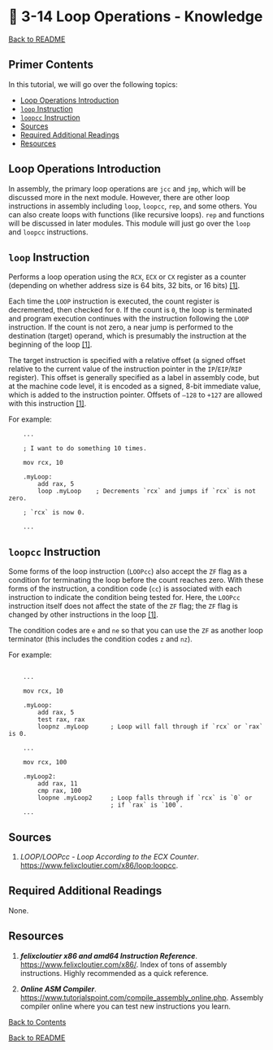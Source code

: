 
# 🔁 3-14 Loop Operations - Knowledge

[Back to README](README.md)


## Primer Contents

In this tutorial, we will go over the following topics:

- [Loop Operations Introduction](#loop-operations-introduction)
- [`loop` Instruction](#loop-instruction)
- [`loopcc` Instruction](#loopcc-instruction)
- [Sources](#sources)
- [Required Additional Readings](#required-additional-readings)
- [Resources](#resources)


## Loop Operations Introduction

In assembly, the primary loop operations are `jcc` and `jmp`, which will be 
discussed more in the next module. However, there are other loop instructions 
in assembly including `loop`, `loopcc`, `rep`, and some others. You can also 
create loops with functions (like recursive loops). `rep` and functions will 
be discussed in later modules. This module will just go over the `loop` and 
`loopcc` instructions. 


## `loop` Instruction

Performs a loop operation using the `RCX`, `ECX` or `CX` register as a counter
(depending on whether address size is 64 bits, 32 bits, or 16 bits)
[[1]](#sources).

Each time the `LOOP` instruction is executed, the count register is
decremented, then checked for `0`. If the count is `0`, the loop is terminated
and program execution continues with the instruction following the `LOOP`
instruction. If the count is not zero, a near jump is performed to the
destination (target) operand, which is presumably the instruction at the
beginning of the loop [[1]](#sources).

The target instruction is specified with a relative offset (a signed offset
relative to the current value of the instruction pointer in the
`IP`/`EIP`/`RIP` register). This offset is generally specified as a label in
assembly code, but at the machine code level, it is encoded as a signed, 8-bit
immediate value, which is added to the instruction pointer. Offsets of `–128`
to `+127` are allowed with this instruction [[1]](#sources).

For example:

``` x86asm
    ...

    ; I want to do something 10 times.

    mov rcx, 10

    .myLoop:
        add rax, 5
        loop .myLoop    ; Decrements `rcx` and jumps if `rcx` is not zero.

    ; `rcx` is now 0.

    ...
```


## `loopcc` Instruction

Some forms of the loop instruction (`LOOPcc`) also accept the `ZF` flag as a
condition for terminating the loop before the count reaches zero. With these
forms of the instruction, a condition code (`cc`) is associated with each
instruction to indicate the condition being tested for. Here, the `LOOPcc`
instruction itself does not affect the state of the `ZF` flag; the `ZF` flag is
changed by other instructions in the loop [[1]](#sources).

The condition codes are `e` and `ne` so that you can use the `ZF` as another 
loop terminator (this includes the condition codes `z` and `nz`).

For example:

``` x86asm

    ...

    mov rcx, 10

    .myLoop:
        add rax, 5
        test rax, rax
        loopnz .myLoop      ; Loop will fall through if `rcx` or `rax` is 0.

    ...

    mov rcx, 100

    .myLoop2:
        add rax, 11
        cmp rax, 100
        loopne .myLoop2     ; Loop falls through if `rcx` is `0` or
                            ; if `rax` is `100`.
    ...
```


## Sources

1. *LOOP/LOOPcc - Loop According to the ECX Counter*. 
https://www.felixcloutier.com/x86/loop:loopcc.


## Required Additional Readings

None.


## Resources

1. ***felixcloutier x86 and amd64 Instruction Reference***. 
https://www.felixcloutier.com/x86/. 
Index of tons of assembly instructions. Highly recommended as a quick 
reference.

2. ***Online ASM Compiler***. 
https://www.tutorialspoint.com/compile_assembly_online.php. 
Assembly compiler online where you can test new instructions you learn.


[Back to Contents](#primer-contents)

[Back to README](README.md)

<link rel="stylesheet" href="../.css/boxes.css">


<!--- End of file. --->
